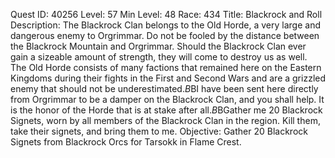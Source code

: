 Quest ID: 40256
Level: 57
Min Level: 48
Race: 434
Title: Blackrock and Roll
Description: The Blackrock Clan belongs to the Old Horde, a very large and dangerous enemy to Orgrimmar. Do not be fooled by the distance between the Blackrock Mountain and Orgrimmar. Should the Blackrock Clan ever gain a sizeable amount of strength, they will come to destroy us as well. The Old Horde consists of many factions that remained here on the Eastern Kingdoms during their fights in the First and Second Wars and are a grizzled enemy that should not be underestimated.$B$BI have been sent here directly from Orgrimmar to be a damper on the Blackrock Clan, and you shall help. It is the honor of the Horde that is at stake after all.$B$BGather me 20 Blackrock Signets, worn by all members of the Blackrock Clan in the region. Kill them, take their signets, and bring them to me.
Objective: Gather 20 Blackrock Signets from Blackrock Orcs for Tarsokk in Flame Crest.
